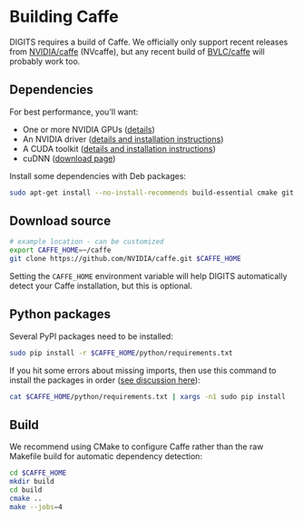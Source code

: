 # Building Caffe

DIGITS requires a build of Caffe.
We officially only support recent releases from [NVIDIA/caffe](https://github.com/NVIDIA/caffe) (NVcaffe), but any recent build of [BVLC/caffe](https://github.com/NVIDIA/caffe) will probably work too.

## Dependencies

For best performance, you'll want:

* One or more NVIDIA GPUs ([details](InstallCuda.md#gpu))
* An NVIDIA driver ([details and installation instructions](InstallCuda.md#driver))
* A CUDA toolkit ([details and installation instructions](InstallCuda.md#cuda-toolkit))
* cuDNN ([download page](https://developer.nvidia.com/cudnn))

Install some dependencies with Deb packages:
```sh
sudo apt-get install --no-install-recommends build-essential cmake git gfortran libatlas-base-dev libboost-all-dev libgflags-dev libgoogle-glog-dev libhdf5-serial-dev libleveldb-dev liblmdb-dev libopencv-dev libprotobuf-dev libsnappy-dev protobuf-compiler python-all-dev python-dev python-h5py python-matplotlib python-numpy python-pil python-pip python-protobuf python-scipy python-skimage python-sklearn
```

## Download source

```sh
# example location - can be customized
export CAFFE_HOME=~/caffe
git clone https://github.com/NVIDIA/caffe.git $CAFFE_HOME
```

Setting the `CAFFE_HOME` environment variable will help DIGITS automatically detect your Caffe installation, but this is optional.

## Python packages

Several PyPI packages need to be installed:
```sh
sudo pip install -r $CAFFE_HOME/python/requirements.txt
```

If you hit some errors about missing imports, then use this command to install the packages in order ([see discussion here](https://github.com/BVLC/caffe/pull/1950#issuecomment-76026969)):
```sh
cat $CAFFE_HOME/python/requirements.txt | xargs -n1 sudo pip install
```

## Build

We recommend using CMake to configure Caffe rather than the raw Makefile build for automatic dependency detection:
```sh
cd $CAFFE_HOME
mkdir build
cd build
cmake ..
make --jobs=4
```
